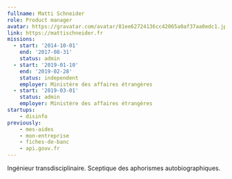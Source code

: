 ```yaml
---
fullname: Matti Schneider
role: Product manager
avatar: https://gravatar.com/avatar/81ee62724136cc42065a0af37aa0edc1.jpg?s=512
link: https://mattischneider.fr
missions:
  - start: '2014-10-01'
    end: '2017-08-31'
    status: admin
  - start: '2019-01-10'
    end: '2019-02-28'
    status: independent
    employer: Ministère des affaires étrangères
  - start: '2019-03-01'
    status: admin
    employer: Ministère des affaires étrangères
startups:
    - disinfo
previously:
    - mes-aides
    - mon-entreprise
    - fiches-de-banc
    - api.gouv.fr
---
```


Ingénieur transdisciplinaire. Sceptique des aphorismes autobiographiques.
